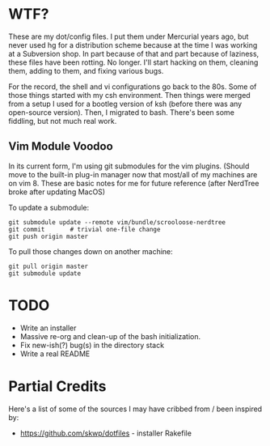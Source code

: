 # WTF?

These are my dot/config files.  I put them under Mercurial years ago, but
never used hg for a distribution scheme because at the time I was working
at a Subversion shop.  In part because of that and part because of
laziness, these files have been rotting.  No longer.  I'll start hacking
on them, cleaning them, adding to them, and fixing various bugs.  

For the record, the shell and vi configurations go back to the 80s.  Some
of those things started with my csh environment.  Then things were merged
from a setup I used for a bootleg version of ksh (before there was any
open-source version).  Then, I migrated to bash.  There's been some
fiddling, but not much real work.

## Vim Module Voodoo

In its current form, I'm using git submodules for the vim plugins. (Should
move to the built-in plug-in manager now that most/all of my machines are on
vim 8. These are basic notes for me for future reference (after NerdTree
broke after updating MacOS)

To update a submodule:
```
git submodule update --remote vim/bundle/scrooloose-nerdtree
git commit       # trivial one-file change
git push origin master
```

To pull those changes down on another machine:
```
git pull origin master
git submodule update
```

# TODO
* Write an installer
* Massive re-org and clean-up of the bash initialization.
* Fix new-ish(?) bug(s) in the directory stack
* Write a real README

# Partial Credits
Here's a list of some of the sources I may have cribbed from / been
inspired by:
* https://github.com/skwp/dotfiles - installer Rakefile
